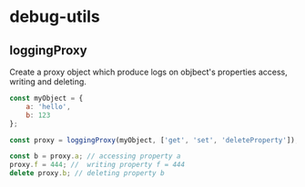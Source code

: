 # debug-utils

## loggingProxy

Create a proxy object which produce logs on objbect's properties access,
writing and deleting.

```js
const myObject = {
    a: 'hello',
    b: 123
};

const proxy = loggingProxy(myObject, ['get', 'set', 'deleteProperty']);

const b = proxy.a; // accessing property a
proxy.f = 444; //  writing property f = 444
delete proxy.b; // deleting property b
```
